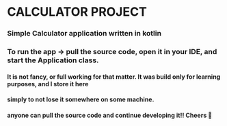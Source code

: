 # CALCULATOR PROJECT 

### Simple Calculator application written in kotlin

### To run the app -> pull the source code, open it in your IDE, and start the Application class.

#### It is not fancy, or full working for that matter. It was build only for learning purposes, and I store it here 
#### simply to not lose it somewhere on some machine. 

#### anyone can pull the source code and continue developing it!! Cheers 👋
